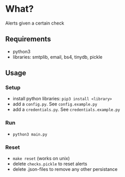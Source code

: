 
# What?
Alerts given a certain check

## Requirements
- python3 
- libraries: smtplib, email, bs4, tinydb, pickle

## Usage
### Setup
- install python libraries: `pip3 install <library>`
- add a `config.py`. See `config.example.py`
- add a `credentials.py`. See `credentials.example.py`
### Run
- `python3 main.py`
### Reset
- `make reset` (works on unix)
- delete `checks.pickle` to reset alerts
- delete .json-files to remove any other persistance


